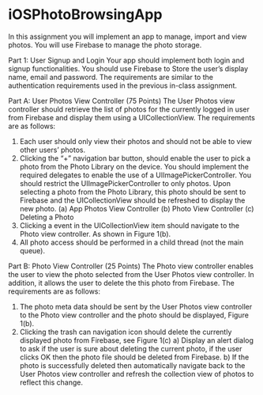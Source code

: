 # iOSPhotoBrowsingApp
In this assignment you will implement an app to manage, import and view photos. You
will use Firebase to manage the photo storage. 

Part 1: User Signup and Login
Your app should implement both login and signup functionalities. You should use
Firebase to Store the user’s display name, email and password. The
requirements are similar to the authentication requirements used in the previous
in-class assignment.

Part A: User Photos View Controller (75 Points)
The User Photos view controller should retrieve the list of photos for the currently
logged in user from Firebase and display them using a UICollectionView. 
The requirements are as follows:
1. Each user should only view their photos and should not be able to view other
users’ photos.
2. Clicking the “+” navigation bar button, should enable the user to pick a photo
from the Photo Library on the device. You should implement the required
delegates to enable the use of a UIImagePickerController. You should restrict
the UIImagePickerController to only photos. Upon selecting a photo from the
Photo Library, this photo should be sent to Firebase and the UICollectionView
should be refreshed to display the new photo.
(a) App Photos View Controller (b) Photo View Controller (c) Deleting a Photo
3. Clicking a event in the UICollectionView item should navigate to the Photo
view controller. As shown in Figure 1(b).
4. All photo access should be performed in a child thread (not the main queue).

Part B: Photo View Controller (25 Points)
The Photo view controller enables the user to view the photo selected from the
User Photos view controller. In addition, it allows the user to delete the this photo
from Firebase. The requirements are as follows:
1. The photo meta data should be sent by the User Photos view controller to the
Photo view controller and the photo should be displayed, Figure 1(b).
2. Clicking the trash can navigation icon should delete the currently displayed
photo from Firebase, see Figure 1(c)
a) Display an alert dialog to ask if the user is sure about deleting the current
photo, if the user clicks OK then the photo file should be deleted from
Firebase.
b) If the photo is successfully deleted then automatically navigate back to the
User Photos view controller and refresh the collection view of photos to
reflect this change.
